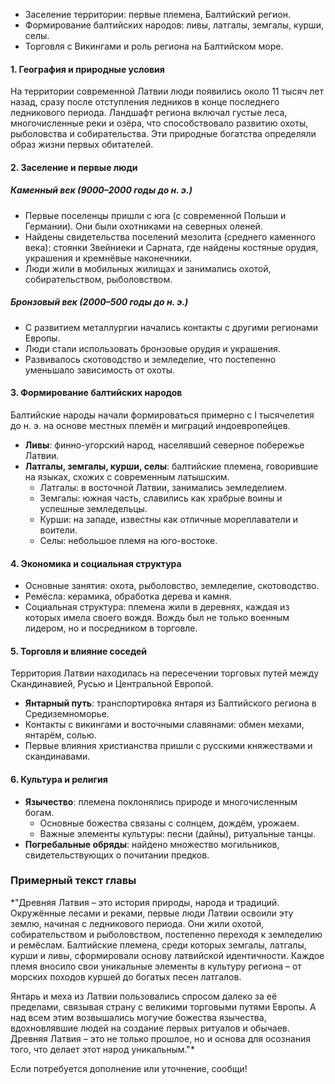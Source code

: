 * Заселение территории: первые племена, Балтийский регион.
* Формирование балтийских народов: ливы, латгалы, земгалы, курши, селы.
* Торговля с Викингами и роль региона на Балтийском море.


#### **1. География и природные условия**

На территории современной Латвии люди появились около 11 тысяч лет назад, сразу после отступления ледников в конце последнего ледникового периода. Ландшафт региона включал густые леса, многочисленные реки и озёра, что способствовало развитию охоты, рыболовства и собирательства. Эти природные богатства определяли образ жизни первых обитателей.



#### **2. Заселение и первые люди**

##### Каменный век (9000–2000 годы до н. э.)

- Первые поселенцы пришли с юга (с современной Польши и Германии). Они были охотниками на северных оленей.
- Найдены свидетельства поселений мезолита (среднего каменного века): стоянки Звейниеки и Сарната, где найдены костяные орудия, украшения и кремнёвые наконечники.
- Люди жили в мобильных жилищах и занимались охотой, собирательством, рыболовством.

##### Бронзовый век (2000–500 годы до н. э.)

- С развитием металлургии начались контакты с другими регионами Европы.
- Люди стали использовать бронзовые орудия и украшения.
- Развивалось скотоводство и земледелие, что постепенно уменьшало зависимость от охоты.


#### **3. Формирование балтийских народов**

Балтийские народы начали формироваться примерно с I тысячелетия до н. э. на основе местных племён и миграций индоевропейцев.

- **Ливы**: финно-угорский народ, населявший северное побережье Латвии.
- **Латгалы, земгалы, курши, селы**: балтийские племена, говорившие на языках, схожих с современным латышским.
    - Латгалы: в восточной Латвии, занимались земледелием.
    - Земгалы: южная часть, славились как храбрые воины и успешные земледельцы.
    - Курши: на западе, известны как отличные мореплаватели и воители.
    - Селы: небольшое племя на юго-востоке.



#### **4. Экономика и социальная структура**

- Основные занятия: охота, рыболовство, земледелие, скотоводство.
- Ремёсла: керамика, обработка дерева и камня.
- Социальная структура: племена жили в деревнях, каждая из которых имела своего вождя. Вождь был не только военным лидером, но и посредником в торговле.



#### **5. Торговля и влияние соседей**

Территория Латвии находилась на пересечении торговых путей между Скандинавией, Русью и Центральной Европой.

- **Янтарный путь**: транспортировка янтаря из Балтийского региона в Средиземноморье.
- Контакты с викингами и восточными славянами: обмен мехами, янтарём, солью.
- Первые влияния христианства пришли с русскими княжествами и скандинавами.



#### **6. Культура и религия**

- **Язычество**: племена поклонялись природе и многочисленным богам.
    - Основные божества связаны с солнцем, дождём, урожаем.
    - Важные элементы культуры: песни (дайны), ритуальные танцы.
- **Погребальные обряды**: найдено множество могильников, свидетельствующих о почитании предков.



### Примерный текст главы

*"Древняя Латвия – это история природы, народа и традиций. Окружённые лесами и реками, первые люди Латвии освоили эту землю, начиная с ледникового периода. Они жили охотой, собирательством и рыболовством, постепенно переходя к земледелию и ремёслам. Балтийские племена, среди которых земгалы, латгалы, курши и ливы, сформировали основу латвийской идентичности. Каждое племя вносило свои уникальные элементы в культуру региона – от морских походов куршей до богатых песен латгалов.

Янтарь и меха из Латвии пользовались спросом далеко за её пределами, связывая страну с великими торговыми путями Европы. А над всем этим возвышались могучие божества язычества, вдохновлявшие людей на создание первых ритуалов и обычаев. Древняя Латвия – это не только прошлое, но и основа для осознания того, что делает этот народ уникальным."*

Если потребуется дополнение или уточнение, сообщи!
